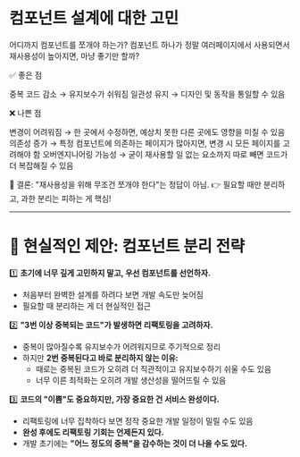 # 컴포넌트 설계에 대한 고민

어디까지 컴포넌트를 쪼개야 하는가? 컴포넌트 하나가 정말 여러페이지에서 사용되면서 재사용성이 높아지면, 마냥 좋기만 할까?

✅ 좋은 점

중복 코드 감소 → 유지보수가 쉬워짐
일관성 유지 → 디자인 및 동작을 통일할 수 있음

❌ 나쁜 점

변경이 어려워짐 → 한 곳에서 수정하면, 예상치 못한 다른 곳에도 영향을 미칠 수 있음
의존성 증가 → 특정 컴포넌트에 의존하는 페이지가 많아지면, 변경 시 모든 페이지를 고려해야 함
오버엔지니어링 가능성 → 굳이 재사용할 일 없는 요소까지 따로 빼면 코드가 더 복잡해질 수 있음

📍 결론: "재사용성을 위해 무조건 쪼개야 한다"는 정답이 아님.
👉 필요할 때만 분리하고, 과한 분리는 피하는 게 핵심!

---

# 🎯 **현실적인 제안: 컴포넌트 분리 전략**

1️⃣ **초기에 너무 깊게 고민하지 말고, 우선 컴포넌트를 선언하자.**

- 처음부터 완벽한 설계를 하려다 보면 개발 속도만 늦어짐
- 필요할 때 분리하는 게 더 현실적인 접근

2️⃣ **"3번 이상 중복되는 코드"가 발생하면 리팩토링을 고려하자.**

- 중복이 많아질수록 유지보수가 어려워지므로 주기적으로 정리
- 하지만 **2번 중복된다고 바로 분리하지 않는 이유:**
    - 때로는 중복된 코드가 오히려 더 직관적이고 유지보수하기 쉬울 수도 있음
    - 너무 이른 최적화는 오히려 개발 생산성을 떨어뜨릴 수 있음

3️⃣ **코드의 "이쁨"도 중요하지만, 가장 중요한 건 서비스 완성이다.**

- 리팩토링에 너무 집착하다 보면 정작 중요한 개발 일정이 밀릴 수도 있음
- **완성 후에도 리팩토링 기회는 언제든지 있다.**
- 개발 초기에는 **"어느 정도의 중복"을 감수하는 것이 더 나을 수도 있다.**
